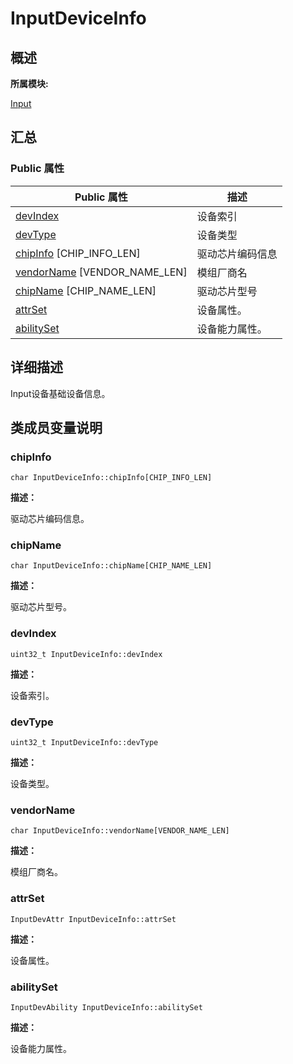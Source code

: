 # InputDeviceInfo


## **概述**

**所属模块:**

[Input](_input.md)


## **汇总**


### Public 属性

  | Public&nbsp;属性 | 描述 | 
| -------- | -------- |
| [devIndex](#devindex) | 设备索引 |      
| [devType](#devtype) | 设备类型 |                       
| [chipInfo](#chipinfo)&nbsp;[CHIP_INFO_LEN] | 驱动芯片编码信息 | 
| [vendorName](#vendorname)&nbsp;[VENDOR_NAME_LEN] | 模组厂商名 |  
| [chipName](#chipname)&nbsp;[CHIP_NAME_LEN] | 驱动芯片型号 | 
| [attrSet](#attrset)| 设备属性。 |
| [abilitySet](#abilityset)| 设备能力属性。|



## **详细描述**

Input设备基础设备信息。


## **类成员变量说明**


### chipInfo

  
```
char InputDeviceInfo::chipInfo[CHIP_INFO_LEN]
```

**描述：**

驱动芯片编码信息。


### chipName

  
```
char InputDeviceInfo::chipName[CHIP_NAME_LEN]
```

**描述：**

驱动芯片型号。


### devIndex

  
```
uint32_t InputDeviceInfo::devIndex
```

**描述：**

设备索引。



### devType

  
```
uint32_t InputDeviceInfo::devType
```

**描述：**

设备类型。


### vendorName

  
```
char InputDeviceInfo::vendorName[VENDOR_NAME_LEN]
```

**描述：**

模组厂商名。


### attrSet

  
```
InputDevAttr InputDeviceInfo::attrSet
```

**描述：**

设备属性。


### abilitySet

  
```
InputDevAbility InputDeviceInfo::abilitySet
```

**描述：**

设备能力属性。